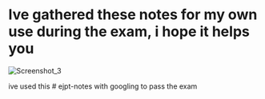 # Ive gathered these notes for my own use during the exam, i hope it helps you


![Screenshot_3](https://github.com/secsalem/ejpt-notes/assets/122979557/10c22cc0-3488-4b44-af66-44cd107f2522)



ive used this # ejpt-notes with googling to pass the exam 
